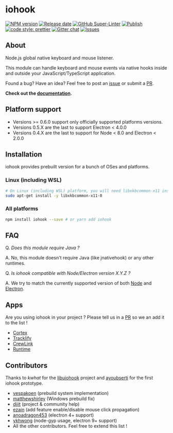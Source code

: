 # iohook

[![NPM version](https://img.shields.io/npm/v/iohook?color=%230088FF)](https://www.npmjs.com/package/iohook)
[![Release date](https://img.shields.io/github/release-date/wilix-team/iohook?color=%230088FF)](https://github.com/wilix-team/iohook/releases/latest)
[![GitHub Super-Linter](https://github.com/wilix-team/iohook/workflows/Lint%20Code%20Base/badge.svg)](https://github.com/marketplace/actions/super-linter)
[![Publish](https://github.com/wilix-team/iohook/actions/workflows/publish.yml/badge.svg)](https://github.com/wilix-team/iohook/actions/workflows/publish.yml)
[![code style: prettier](https://img.shields.io/badge/code_style-prettier-ff69b4.svg?color=%23008880)](https://github.com/prettier/prettier)
[![Gitter chat](https://badges.gitter.im/gitterHQ/gitter.png)](https://gitter.im/iohookjs/Lobby)
[![Issues](https://img.shields.io/github/issues-raw/wilix-team/iohook)](https://github.com/wilix-team/iohook/issues)

## About

Node.js global native keyboard and mouse listener.

This module can handle keyboard and mouse events via native hooks inside and outside your JavaScript/TypeScript application.

Found a bug? Have an idea? Feel free to post an [issue](https://github.com/wilix-team/iohook/issues) or submit a [PR](https://github.com/wilix-team/iohook/pulls).

**Check out the [documentation](https://wilix-team.github.io/iohook).**

## Platform support

- Versions >= 0.6.0 support only officially supported platforms versions.
- Versions 0.5.X are the last to support Electron < 4.0.0
- Versions 0.4.X are the last to support for Node < 8.0 and Electron < 2.0.0

## Installation

iohook provides prebuilt version for a bunch of OSes and platforms.

### Linux (including WSL)

```bash
# On Linux (including WSL) platform, you will need libxkbcommon-x11 installed
sudo apt-get install -y libxkbcommon-x11-0
```

### All platforms

```bash
npm install iohook --save # or yarn add iohook
```

## FAQ

Q. _Does this module require Java ?_

A. No, this module doesn't require Java (like jnativehook) or any other runtimes.

Q. _Is iohook compatible with Node/Electron version X.Y.Z ?_

A. We try to match the currently supported version of both [Node](https://nodejs.org/en/about/releases/) and [Electron](https://electronjs.org/docs/tutorial/support#currently-supported-versions).

## Apps

Are you using iohook in your project ? Please tell us in a [PR](https://github.com/wilix-team/iohook/pulls) so we an add it to the list !

- [Cortex](https://crtx.gg/)
- [Tracklify](https://tracklify.com/)
- [CrewLink](https://github.com/ottomated/CrewLink)
- [Runtime](https://github.com/yikuansun/desktopspeedruntools#runtime-speedrun-tools)

## Contributors

Thanks to _kwhat_ for the [libuiohook](https://github.com/kwhat/libuiohook) project and [ayoubserti](https://github.com/ayoubserti) for the first iohook prototype.

- [vespakoen](https://github.com/vespakoen) (prebuild system implementation)
- [matthewshirley](https://github.com/matthewshirley) (Windows prebuild fix)
- [djiit](https://github.com/djiit) (project & community help)
- [ezain](https://github.com/eboukamza) (add feature enable/disable mouse click propagation)
- [anoadragon453](https://github.com/anoadragon453) (electron 4+ support)
- [ykhwong](https://github.com/ykhwong) (node-gyp usage, electron 9+ support)
- All the other contributors. Feel free to extend this list !
